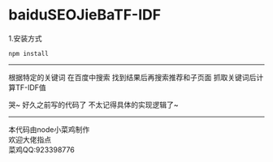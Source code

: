 # baiduSEOJieBaTF-IDF

1.安装方式
```$xslt
npm install
```

***

根据特定的关键词 在百度中搜索 找到结果后再搜索推荐和子页面 抓取关键词后计算TF-IDF值<br>

哭~ 好久之前写的代码了  不太记得具体的实现逻辑了~ 

***

本代码由node小菜鸡制作 <br>
欢迎大佬指点 <br>
菜鸡QQ:923398776

